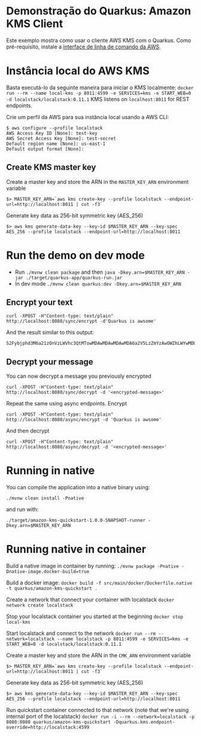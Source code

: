 # Demonstração do Quarkus: Amazon KMS Client

Este exemplo mostra como usar o cliente AWS KMS com o Quarkus. Como pré-requisito, instale a [interface de linha de comando da AWS](https://docs.aws.amazon.com/cli/latest/userguide/cli-chap-install.html).

# Instância local do AWS KMS

Basta executá-lo da seguinte maneira para iniciar o KMS localmente:
`docker run --rm --name local-kms -p 8011:4599 -e SERVICES=kms -e START_WEB=0 -d localstack/localstack:0.11.1`
KMS listens on `localhost:8011` for REST endpoints.

Crie um perfil da AWS para sua instância local usando a AWS CLI:

```
$ aws configure --profile localstack
AWS Access Key ID [None]: test-key
AWS Secret Access Key [None]: test-secret
Default region name [None]: us-east-1
Default output format [None]:
```

## Create KMS master key

Create a master key and store the ARN in the `MASTER_KEY_ARN` environment variable
```
$> MASTER_KEY_ARN=`aws kms create-key --profile localstack --endpoint-url=http://localhost:8011 | cut -f3`
```
Generate key data as 256-bit symmetric key (AES_256)
```
$> aws kms generate-data-key --key-id $MASTER_KEY_ARN --key-spec AES_256 --profile localstack --endpoint-url=http://localhost:8011
```

# Run the demo on dev mode

- Run `./mvnw clean package` and then `java -Dkey.arn=$MASTER_KEY_ARN -jar ./target/quarkus-app/quarkus-run.jar`
- In dev mode `./mvnw clean quarkus:dev -Dkey.arn=$MASTER_KEY_ARN`

## Encrypt your text
```
curl -XPOST -H"Content-type: text/plain" http://localhost:8080/sync/encrypt -d'Quarkus is awsome'
```
And the result similar to this output:
```
S2Fybjphd3M6a21zOnVzLWVhc3QtMTowMDAwMDAwMDAwMDA6a2V5LzZmYzAwOWZhLWYwMDUtNGI4My04ZDc1LTk4OGVhZTk4ZTM1NwAAAAAfC2HyHrHBXLNFomHLdH9PlMKWQKofyhJjbY2TUovEaBuc4Hj+Lb2BSoYTa/c=
```
## Decrypt your message
You can now decrypt a message you previously encrypted

```
curl -XPOST -H"Content-type: text/plain" http://localhost:8080/sync/decrypt -d '<encrypted-message>'
```

Repeat the same using async endpoints. Encrypt
```
curl -XPOST -H"Content-type: text/plain" http://localhost:8080/async/encrypt -d 'Quarkus is awsome'
```
And then decrypt
```
curl -XPOST -H"Content-type: text/plain" http://localhost:8080/async/decrypt -d '<encrypted-message>'
```

# Running in native

You can compile the application into a native binary using:

`./mvnw clean install -Pnative`

and run with:

`./target/amazon-kms-quickstart-1.0.0-SNAPSHOT-runner -Dkey.arn=$MASTER_KEY_ARN` 


# Running native in container

Build a native image in container by running:
`./mvnw package -Pnative -Dnative-image.docker-build=true`

Build a docker image:
`docker build -f src/main/docker/Dockerfile.native -t quarkus/amazon-kms-quickstart .`

Create a network that connect your container with localstack
`docker network create localstack`

Stop your localstack container you started at the beginning
`docker stop local-kms`

Start localstack and connect to the network
`docker run --rm --network=localstack --name localstack -p 8011:4599 -e SERVICES=kms -e START_WEB=0 -d localstack/localstack:0.11.1`

Create a master key and store the ARN in the `CMK_ARN` environment variable
```
$> MASTER_KEY_ARN=`aws kms create-key --profile localstack --endpoint-url=http://localhost:8011 | cut -f3`
```
Generate key data as 256-bit symmetric key (AES_256)
```
$> aws kms generate-data-key --key-id $MASTER_KEY_ARN --key-spec AES_256 --profile localstack --endpoint-url=http://localhost:8011
```
Run quickstart container connected to that network (note that we're using internal port of the localstack)
`docker run -i --rm --network=localstack -p 8080:8080 quarkus/amazon-kms-quickstart -Dquarkus.kms.endpoint-override=http://localstack:4599`
